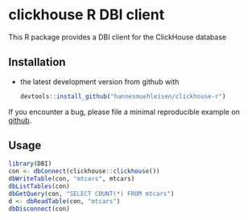 # clickhouse R DBI client

This R package provides a DBI client for the ClickHouse database

## Installation

* the latest development version from github with

    ```R
    devtools::install_github("hannesmuehleisen/clickhouse-r")
    ```

If you encounter a bug, please file a minimal reproducible example on [github](https://hannesmuehleisen/clickhouse-r/issues).

## Usage

```R
library(DBI)
con <- dbConnect(clickhouse::clickhouse())
dbWriteTable(con, "mtcars", mtcars)
dbListTables(con)
dbGetQuery(con, "SELECT COUNT(*) FROM mtcars")
d <- dbReadTable(con, "mtcars")
dbDisconnect(con)
```
